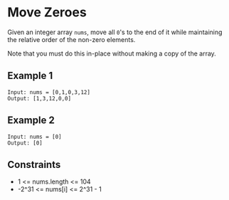 # Move Zeroes

Given an integer array `nums`, move all `0`'s to the end of it while maintaining the relative order of the non-zero elements.

Note that you must do this in-place without making a copy of the array.

## Example 1
```
Input: nums = [0,1,0,3,12]
Output: [1,3,12,0,0]
```
## Example 2
```
Input: nums = [0]
Output: [0]
```
## Constraints
* 1 <= nums.length <= 104
* -2^31 <= nums[i] <= 2^31 - 1
